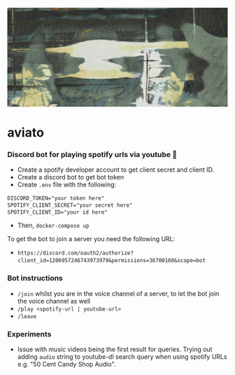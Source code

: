 ![cover photo](cover_photo.png)

# aviato

### Discord bot for playing spotify urls via youtube 🤘

- Create a spotify developer account to get client secret and client ID.
- Create a discord bot to get bot token
- Create `.env` file with the following:

```
DISCORD_TOKEN="your token here"
SPOTIFY_CLIENT_SECRET="your secret here"
SPOTIFY_CLIENT_ID="your id here"
```

- Then, `docker-compose up`

To get the bot to join a server you need the following URL:

- `https://discord.com/oauth2/authorize?client_id=1206957246743973979&permissions=36700160&scope=bot`

### Bot instructions

- `/join` whilst you are in the voice channel of a server, to let the bot join the voice channel as well
- `/play <spotify-url | youtube-url>`
- `/leave`

### Experiments

- Issue with music videos being the first result for queries. Trying out adding `audio` string to youtube-dl search query when using spotify URLs e.g. "50 Cent Candy Shop Audio".
